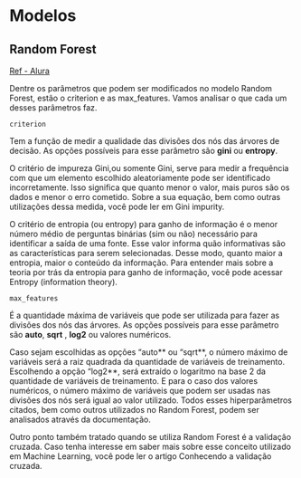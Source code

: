 # Modelos

## Random Forest
[Ref - Alura](https://cursos.alura.com.br/)

Dentre os parâmetros que podem ser modificados no modelo Random Forest, estão o criterion e as max_features. Vamos analisar o que cada um desses parâmetros faz.

```criterion```

Tem a função de medir a qualidade das divisões dos nós das árvores de decisão. As opções possíveis para esse parâmetro são **gini** ou **entropy**.

O critério de impureza Gini,ou somente Gini, serve para medir a frequência com que um elemento escolhido aleatoriamente pode ser identificado incorretamente. Isso significa que quanto menor o valor, mais puros são os dados e menor o erro cometido. Sobre a sua equação, bem como outras utilizações dessa medida, você pode ler em Gini impurity.

O critério de entropia (ou entropy) para ganho de informação é o menor número médio de perguntas binárias (sim ou não) necessário para identificar a saída de uma fonte. Esse valor informa quão informativas são as características para serem selecionadas. Desse modo, quanto maior a entropia, maior o conteúdo da informação. Para entender mais sobre a teoria por trás da entropia para ganho de informação, você pode acessar Entropy (information theory).

```max_features```

É a quantidade máxima de variáveis que pode ser utilizada para fazer as divisões dos nós das árvores. As opções possíveis para esse parâmetro são **auto**, **sqrt** , **log2** ou valores numéricos.

Caso sejam escolhidas as opções “auto** ou “sqrt**, o número máximo de variáveis será a raiz quadrada da quantidade de variáveis de treinamento.
Escolhendo a opção “log2**, será extraído o logaritmo na base 2 da quantidade de variáveis de treinamento.
E para o caso dos valores numéricos, o número máximo de variáveis que podem ser usadas nas divisões dos nós será igual ao valor utilizado.
Todos esses hiperparâmetros citados, bem como outros utilizados no Random Forest, podem ser analisados através da documentação.

Outro ponto também tratado quando se utiliza Random Forest é a validação cruzada. Caso tenha interesse em saber mais sobre esse conceito utilizado em Machine Learning, você pode ler o artigo Conhecendo a validação cruzada.